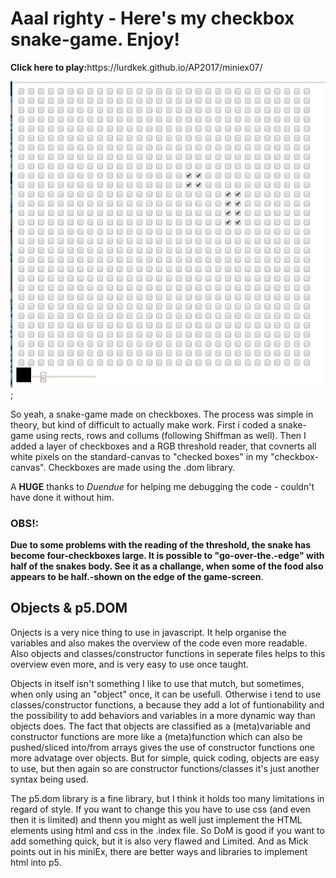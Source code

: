 <h1>Aaal righty - Here's my checkbox snake-game. Enjoy!</h1>
<b>Click here to play:</b>https://lurdkek.github.io/AP2017/miniex07/

![screenshot](https://github.com/LurdKek/AP2017/blob/gh-pages/miniex07/Capture07.PNG?raw=true);

So yeah, a snake-game made on checkboxes. The process was simple in theory, but kind of difficult to actually make work.
First i coded a snake-game using rects, rows and collums (following Shiffman as well). Then I added a layer of checkboxes and a RGB threshold reader, that covnerts all white pixels on the standard-canvas to "checked boxes" in my "checkbox-canvas".
Checkboxes are made using the .dom library.

A <b>HUGE</b> thanks to <i>Duendue</i> for helping me debugging the code - couldn't have done it without him.

<b><h3>OBS!:</h3> Due to some problems with the reading of the threshold, the snake has become four-checkboxes large. It is possible to "go-over-the.-edge" with half of the snakes body. See it as a challange, when some of the food also appears to be half.-shown on the edge of the game-screen</b>.


<h2>Objects & p5.DOM</h2>
Onjects is a very nice thing to use in javascript. It help organise the variables and also makes the overview of the code even more readable. Also objects and classes/constructor functions in seperate files helps to this overview even more, and is very easy to use once taught.

Objects in itself isn't something I like to use that mutch, but sometimes, when only using an "object" once, it can be usefull.
Otherwise i tend to use classes/constructor functions, a because they add a lot of funtionability and the possibility to add behaviors and variables in a more dynamic way than objects does. The fact that objects are classified as a (meta)variable and constructor functions are more like a (meta)function which can also be pushed/sliced into/from arrays gives the use of constructor functions one more advatage over objects. But for simple, quick coding, objects are easy to use, but then again so are constructor functions/classes it's just another syntax being used.

The p5.dom library is a fine library, but I think it holds too many limitations in regard of style. If you want to change this you have to use css (and even then it is limited) and thenn you might as well just implement the HTML elements using html and css in the .index file. So DoM is good if you want to add something quick, but it is also very flawed and Limited. And as Mick points out in his miniEx, there are better ways and libraries to implement html into p5.
